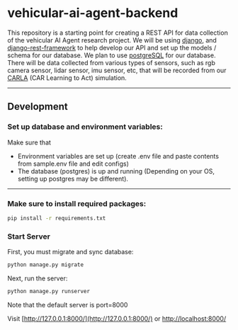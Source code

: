 # vehicular-ai-agent-backend


This repository is a starting point for creating a REST API for data collection of the vehicular AI Agent research project. We will be using [django](https://www.djangoproject.com/), and [django-rest-framework](https://www.django-rest-framework.org/) to help develop our API and set up the models / schema for our database. We plan to use [postgreSQL](https://www.postgresql.org/) for our database. There will be data collected from various types of sensors, such as rgb camera sensor, lidar sensor, imu sensor, etc, that will be recorded from our [CARLA](https://carla.org/) (CAR Learning to Act) simulation. 

---

## Development



### Set up database and environment variables: 
Make sure that
- Environment variables are set up (create .env file and paste contents from sample.env file and edit configs) 
- The database (postgres) is up and running (Depending on your OS, setting up postgres may be different).

--- 
### Make sure to install required packages:

```sh
pip install -r requirements.txt
```

### Start Server

First, you must migrate and sync database:
```sh
python manage.py migrate
```
Next, run the server:
```sh
python manage.py runserver
```

Note that the default server is port=8000


Visit [http://127.0.0.1:8000/](http://127.0.0.1:8000/) or [http://localhost:8000/](http://localhost:8000/)
